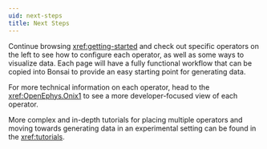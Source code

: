 ```yaml
---
uid: next-steps
title: Next Steps
---
```


Continue browsing <xref:getting-started> and check out specific operators on the left to see how to configure each operator, as well as some ways to visualize data. Each page will have a fully functional workflow that can be copied into Bonsai to provide an easy starting point for generating data.

For more technical information on each operator, head to the <xref:OpenEphys.Onix1> to see a more developer-focused view of each operator.

More complex and in-depth tutorials for placing multiple operators and moving towards generating data in an experimental setting can be found in the <xref:tutorials>.
